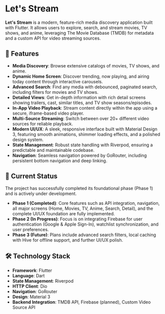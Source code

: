 # Let's Stream

**Let's Stream** is a modern, feature-rich media discovery application built with Flutter. It allows users to explore, search, and stream movies, TV shows, and anime, leveraging The Movie Database (TMDB) for metadata and a custom API for video streaming sources.

## 🌟 Features

- **Media Discovery**: Browse extensive catalogs of movies, TV shows, and anime.
- **Dynamic Home Screen**: Discover trending, now playing, and airing today content through interactive carousels.
- **Advanced Search**: Find any media with debounced, paginated search, including filters for movies and TV shows.
- **Detailed Views**: Get in-depth information with rich detail screens showing trailers, cast, similar titles, and TV show seasons/episodes.
- **In-App Video Playback**: Stream content directly within the app using a secure, iframe-based video player.
- **Multi-Source Streaming**: Switch between over 20+ different video sources for reliable playback.
- **Modern UI/UX**: A sleek, responsive interface built with Material Design 3, featuring smooth animations, shimmer loading effects, and a polished design system.
- **State Management**: Robust state handling with Riverpod, ensuring a predictable and maintainable codebase.
- **Navigation**: Seamless navigation powered by GoRouter, including persistent bottom navigation and deep linking.

## 🚀 Current Status

The project has successfully completed its foundational phase (Phase 1) and is actively under development.

- **Phase 1 (Completed)**: Core features such as API integration, navigation, all major screens (Home, Movies, TV, Anime, Search, Detail), and the complete UI/UX foundation are fully implemented.
- **Phase 2 (In Progress)**: Focus is on integrating Firebase for user authentication (Google & Apple Sign-In), watchlist synchronization, and user preferences.
- **Phase 3 (Future)**: Plans include advanced search filters, local caching with Hive for offline support, and further UI/UX polish.

## 🛠️ Technology Stack

- **Framework**: Flutter
- **Language**: Dart
- **State Management**: Riverpod
- **HTTP Client**: Dio
- **Navigation**: GoRouter
- **Design**: Material 3
- **Backend Integration**: TMDB API, Firebase (planned), Custom Video Source API